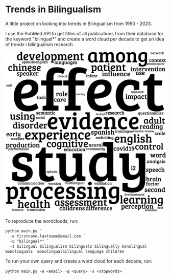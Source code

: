 # Trends in Bilingualism

A little project on looking into trends in Bilingualism from 1950 - 2023.

I use the PubMed API to get titles of all publications from their database for the keyword "bilingual*" and create a word cloud per decade to get an idea of trends i bilingualism research.

![2020s](https://github.com/dmnkfr/bilingual_clouds/blob/main/output/2020s.png?raw=true)

To reproduce the wordclouds, run:

    python main.py `
      -e firstname.lastname@email.com `
      -q "bilingual*" `
      -s bilingual bilingualism bilinguals bilingually monolingual monolinguals  monolingualbilingual language children

To run your own query and create a word cloud for each decade, run:

`python main.py -e <email> -q <query> -s <stopwords>`
